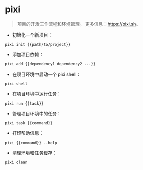 # pixi

> 项目的开发工作流程和环境管理。
> 更多信息：<https://pixi.sh>。

- 初始化一个新项目：

`pixi init {{path/to/project}}`

- 添加项目依赖：

`pixi add {{dependency1 dependency2 ...}}`

- 在项目环境中启动一个 pixi shell：

`pixi shell`

- 在项目环境中运行任务：

`pixi run {{task}}`

- 管理项目环境中的任务：

`pixi task {{command}}`

- 打印帮助信息：

`pixi {{command}} --help`

- 清理环境和任务缓存：

`pixi clean`
